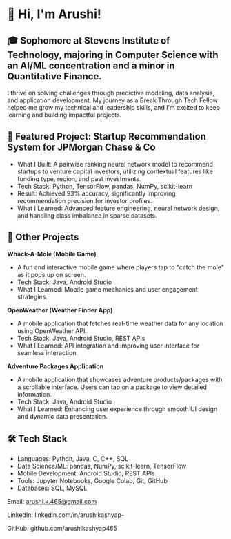 # 👋 Hi, I'm Arushi!

## 🎓 Sophomore at Stevens Institute of Technology, majoring in Computer Science with an AI/ML concentration and a minor in Quantitative Finance.

I thrive on solving challenges through predictive modeling, data analysis, and application development. My journey as a Break Through Tech Fellow helped me grow my technical and leadership skills, and I’m excited to keep learning and building impactful projects.

## 🎯 Featured Project: Startup Recommendation System for JPMorgan Chase & Co
* What I Built: A pairwise ranking neural network model to recommend startups to venture capital investors, utilizing contextual features like funding type, region, and past investments.
* Tech Stack: Python, TensorFlow, pandas, NumPy, scikit-learn
* Result: Achieved 93% accuracy, significantly improving recommendation precision for investor profiles.
* What I Learned: Advanced feature engineering, neural network design, and handling class imbalance in sparse datasets.

## 🚀 Other Projects
**Whack-A-Mole (Mobile Game)**
* A fun and interactive mobile game where players tap to "catch the mole" as it pops up on screen.
* Tech Stack: Java, Android Studio
* What I Learned: Mobile game mechanics and user engagement strategies.

**OpenWeather (Weather Finder App)**
* A mobile application that fetches real-time weather data for any location using OpenWeather API.
* Tech Stack: Java, Android Studio, REST APIs
* What I Learned: API integration and improving user interface for seamless interaction.

**Adventure Packages Application**
* A mobile application that showcases adventure products/packages with a scrollable interface. Users can tap on a package to view detailed information.
* Tech Stack: Java, Android Studio
* What I Learned: Enhancing user experience through smooth UI design and dynamic data presentation.

## 🛠 Tech Stack
* Languages: Python, Java, C, C++, SQL
* Data Science/ML: pandas, NumPy, scikit-learn, TensorFlow
* Mobile Development: Android Studio, REST APIs
* Tools: Jupyter Notebooks, Google Colab, Git, GitHub
* Databases: SQL, MySQL


Email: arushi.k.465@gmail.com

LinkedIn: linkedin.com/in/arushikashyap-

GitHub: github.com/arushikashyap465

